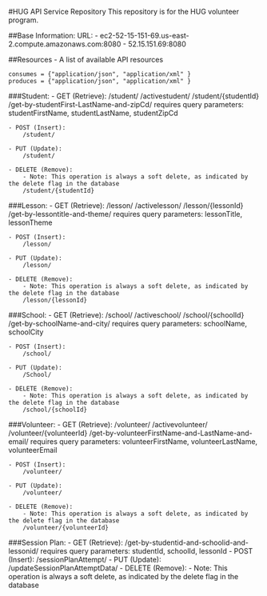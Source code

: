 #HUG API Service Repository
This repository is for the HUG volunteer program.

##Base Information:
 URL: 
 	- ec2-52-15-151-69.us-east-2.compute.amazonaws.com:8080
 	- 52.15.151.69:8080

##Resources - A list of available API resources

	consumes = {"application/json", "application/xml" } 
	produces = {"application/json", "application/xml" }

###Student:
	- GET (Retrieve):
		/student/
		/activestudent/
		/student/{studentId}
		/get-by-studentFirst-LastName-and-zipCd/
			requires query parameters: studentFirstName, studentLastName, studentZipCd

	- POST (Insert):
		/student/

	- PUT (Update):
		/student/

	- DELETE (Remove): 
		- Note: This operation is always a soft delete, as indicated by the delete flag in the database
		/student/{studentId}

###Lesson:
	- GET (Retrieve):
		/lesson/
		/activelesson/
		/lesson/{lessonId}
		/get-by-lessontitle-and-theme/
			requires query parameters: lessonTitle, lessonTheme

	- POST (Insert):
		/lesson/

	- PUT (Update):
		/lesson/

	- DELETE (Remove): 
		- Note: This operation is always a soft delete, as indicated by the delete flag in the database
		/lesson/{lessonId}

###School:
	- GET (Retrieve):
		/school/
		/activeschool/
		/school/{schoolId}
		/get-by-schoolName-and-city/
			requires query parameters: schoolName, schoolCity

	- POST (Insert):
		/school/

	- PUT (Update):
		/School/

	- DELETE (Remove): 
		- Note: This operation is always a soft delete, as indicated by the delete flag in the database
		/school/{schoolId}

###Volunteer:
	- GET (Retrieve):
		/volunteer/
		/activevolunteer/
		/volunteer/{volunteerId}
		/get-by-volunteerFirstName-and-LastName-and-email/
			requires query parameters: volunteerFirstName, volunteerLastName, volunteerEmail

	- POST (Insert):
		/volunteer/

	- PUT (Update):
		/volunteer/

	- DELETE (Remove): 
		- Note: This operation is always a soft delete, as indicated by the delete flag in the database
		/volunteer/{volunteerId}

###Session Plan:
	- GET (Retrieve):
		/get-by-studentid-and-schoolid-and-lessonid/
			requires query parameters: studentId, schoolId, lessonId
	- POST (Insert):
		/sessionPlanAttempt/
	- PUT (Update):
		/updateSessionPlanAttemptData/
	- DELETE (Remove): 
		- Note: This operation is always a soft delete, as indicated by the delete flag in the database
